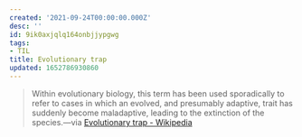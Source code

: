 ```yaml
---
created: '2021-09-24T00:00:00.000Z'
desc: ''
id: 9ik0axjqlq164onbjjypgwg
tags:
- TIL
title: Evolutionary trap
updated: 1652786930860
---
```

   
> Within evolutionary biology, this term has been used sporadically to refer to cases in which an evolved, and presumably adaptive, trait has suddenly become maladaptive, leading to the extinction of the species.—via [Evolutionary trap - Wikipedia](https://en.wikipedia.org/wiki/Evolutionary_trap)